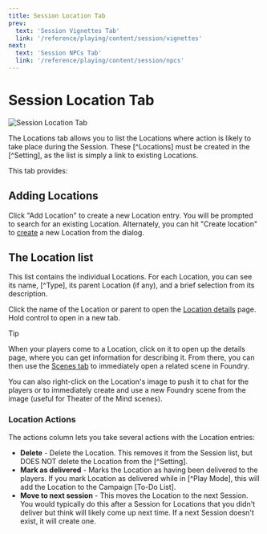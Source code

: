 ```yaml
---
title: Session Location Tab
prev: 
  text: 'Session Vignettes Tab'
  link: '/reference/playing/content/session/vignettes'
next: 
  text: 'Session NPCs Tab'
  link: '/reference/playing/content/session/npcs'
---
```

# Session Location Tab
![Session Location Tab](/assets/images/session-location-tab.webp)

The Locations tab allows you to list the Locations where action is likely to take place during the Session.  These [^Locations] must be created in the [^Setting], as the list is simply a link to existing Locations.

This tab provides:

## Adding Locations
Click "Add Location" to create a new Location entry.  You will be prompted to search for an existing Location.  Alternately, you can hit "Create location" to [create](/reference/world-building/create-entry) a new Location from the dialog.

## The Location list
This list contains the individual Locations.  For each Location, you can see its name, [^Type], its parent Location (if any), and a brief selection from its description.

Click the name of the Location or parent to open the [Location details](/reference/world-building/content/location) page.  Hold control to open in a new tab.

> [!TIP]
> When your players come to a Location, click on it to open up the details page, where you can get information for describing it.  From there, you can then use the [Scenes tab](/reference/world-building/content/location#scenes) to immediately open a related scene in Foundry.
>
> You can also right-click on the Location's image to push it to chat for the players or to immediately create and use a new Foundry scene from the image (useful for Theater of the Mind scenes).

### Location Actions
The actions column lets you take several actions with the Location entries:
  - **Delete** - Delete the Location.  This removes it from the Session list, but DOES NOT delete the Location from the [^Setting].
  - **Mark as delivered** - Marks the Location as having been delivered to the players. If you mark Location as delivered while in [^Play Mode], this will add the Location to the Campaign [To-Do List]. 
  - **Move to next session** - This moves the Location to the next Session.  You would typically do this after a Session for Locations that you didn't deliver but think will likely come up next time.  If a next Session doesn't exist, it will create one.

